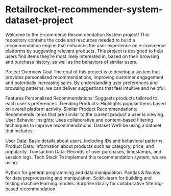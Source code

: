 # Retailrocket-recommender-system-dataset-project
Welcome to the E-commerce Recommendation System project! This repository contains the code and resources needed to build a recommendation engine that enhances the user experience on e-commerce platforms by suggesting relevant products. This project is designed to help users find items they’re most likely interested in, based on their browsing and purchase history, as well as the behaviors of similar users.

Project Overview
Goal
The goal of this project is to develop a system that provides personalized recommendations, improving customer engagement and potentially increasing sales. By understanding user preferences and browsing patterns, we can deliver suggestions that feel intuitive and helpful.

Features
Personalized Recommendations: Suggests products tailored to each user's preferences.
Trending Products: Highlights popular items based on overall platform activity.
Similar Product Recommendations: Recommends items that are similar to the current product a user is viewing.
User Behavior Insights: Uses collaborative and content-based filtering techniques to improve recommendations.
Dataset
We’ll be using a dataset that includes:

User Data: Basic details about users, including IDs and behavioral patterns.
Product Data: Information about products such as category, price, and popularity.
Transaction Data: Records of user purchases, timestamps, and session logs.
Tech Stack
To implement this recommendation system, we are using:

Python for general programming and data manipulation.
Pandas & Numpy for data preprocessing and manipulation.
Scikit-learn for building and testing machine learning models.
Surprise library for collaborative filtering-based recommendation.
